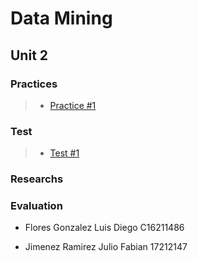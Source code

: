 # Data Mining

## Unit 2

### Practices

> - [Practice #1](https://github.com/Diego-FloresG/Data-Mining/tree/Unit_2/Unit_2/Practices/Practice01)

### Test

> - [Test #1](https://github.com/Diego-FloresG/Data-Mining/tree/Unit_2/Unit_2/Evaluation)

### Researchs

### Evaluation

- Flores Gonzalez Luis Diego C16211486

- Jimenez Ramirez Julio Fabian 17212147
